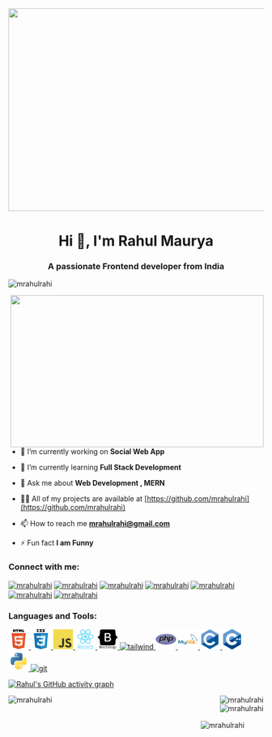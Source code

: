 <img src="https://camo.githubusercontent.com/c1dcb74cc1c1835b1d716f5051499a2814c683c806b15f04b0eba492863703e9/68747470733a2f2f63646e2e6472696262626c652e636f6d2f75736572732f3733303730332f73637265656e73686f74732f363538313234332f6176656e746f2e676966" height="400" width="1000" />

<h1 align="center">Hi 👋, I'm Rahul Maurya</h1>
<h3 align="center">A passionate Frontend developer from India</h3>

<p align="left"> <img src="https://komarev.com/ghpvc/?username=mrahulrahi&label=Profile%20views&color=0e75b6&style=flat" alt="mrahulrahi" /> </p>

<img align="right" src="https://camo.githubusercontent.com/cae12fddd9d6982901d82580bdf321d81fb299141098ca1c2d4891870827bf17/68747470733a2f2f6d69726f2e6d656469756d2e636f6d2f6d61782f313336302f302a37513379765349765f7430696f4a2d5a2e676966" height="300" width="500" />

- 🔭 I’m currently working on **Social Web App**

- 🌱 I’m currently learning **Full Stack Development**

- 💬 Ask me about **Web Development , MERN**

- 👨‍💻 All of my projects are available at [https://github.com/mrahulrahi](https://github.com/mrahulrahi)

- 📫 How to reach me **mrahulrahi@gmail.com**

- ⚡ Fun fact **I am Funny**

<h3 align="left">Connect with me:</h3>
<p align="left">
<a href="https://linkedin.com/in/mrahulrahi" target="blank"><img align="center" src="https://raw.githubusercontent.com/rahuldkjain/github-profile-readme-generator/master/src/images/icons/Social/linked-in-alt.svg" alt="mrahulrahi" height="30" width="40" /></a>
<a href="https://instagram.com/mrahulrahi" target="blank"><img align="center" src="https://raw.githubusercontent.com/rahuldkjain/github-profile-readme-generator/master/src/images/icons/Social/instagram.svg" alt="mrahulrahi" height="30" width="40" /></a>
<a href="https://snapchat.com/add/mrahirahul" target="blank"><img align="center" src="https://raw.githubusercontent.com/rahuldkjain/github-profile-readme-generator/master/src/images/icons/Social/snapchat.svg" alt="mrahulrahi" height="40" width="50" /></a>
<a href="https://www.hackerrank.com/mrahulrahi" target="blank"><img align="center" src="https://raw.githubusercontent.com/rahuldkjain/github-profile-readme-generator/master/src/images/icons/Social/hackerrank.svg" alt="mrahulrahi" height="30" width="40" /></a>
<a href="https://www.leetcode.com/mrahulrahi" target="blank"><img align="center" src="https://raw.githubusercontent.com/rahuldkjain/github-profile-readme-generator/master/src/images/icons/Social/leet-code.svg" alt="mrahulrahi" height="30" width="40" /></a>
<a href="https://auth.geeksforgeeks.org/user/mrahulrahi" target="blank"><img align="center" src="https://raw.githubusercontent.com/rahuldkjain/github-profile-readme-generator/master/src/images/icons/Social/geeks-for-geeks.svg" alt="mrahulrahi" height="30" width="40" /></a>
<a href="https://www.topcoder.com/members/mrahulrahi" target="blank"><img align="center" src="https://raw.githubusercontent.com/rahuldkjain/github-profile-readme-generator/master/src/images/icons/Social/topcoder.svg" alt="mrahulrahi" height="30" width="40" /></a>
</p>

<h3 align="left">Languages and Tools:</h3>
<p align="left">
  <a href="https://www.w3.org/html/" target="_blank" rel="noreferrer"> <img src="https://raw.githubusercontent.com/devicons/devicon/master/icons/html5/html5-original-wordmark.svg" alt="html5" width="40" height="40"/> </a>
  <a href="https://www.w3schools.com/css/" target="_blank" rel="noreferrer"> <img src="https://raw.githubusercontent.com/devicons/devicon/master/icons/css3/css3-original-wordmark.svg" alt="css3" width="40" height="40"/> </a>
  <a href="https://developer.mozilla.org/en-US/docs/Web/JavaScript" target="_blank" rel="noreferrer"> <img src="https://raw.githubusercontent.com/devicons/devicon/master/icons/javascript/javascript-original.svg" alt="javascript" width="40" height="40"/> </a>
  <a href="https://reactjs.org/" target="_blank" rel="noreferrer"> <img src="https://raw.githubusercontent.com/devicons/devicon/master/icons/react/react-original-wordmark.svg" alt="react" width="40" height="40"/> </a> 
  <a href="https://getbootstrap.com" target="_blank" rel="noreferrer"> <img src="https://raw.githubusercontent.com/devicons/devicon/master/icons/bootstrap/bootstrap-plain-wordmark.svg" alt="bootstrap" width="40" height="40"/> </a>
  <a href="https://tailwindcss.com/" target="_blank" rel="noreferrer"> <img src="https://www.vectorlogo.zone/logos/tailwindcss/tailwindcss-icon.svg" alt="tailwind" width="40" height="40"/> </a>
  <a href="https://www.php.net" target="_blank" rel="noreferrer"> <img src="https://raw.githubusercontent.com/devicons/devicon/master/icons/php/php-original.svg" alt="php" width="40" height="40"/> </a>
  <a href="https://www.mysql.com/" target="_blank" rel="noreferrer"> <img src="https://raw.githubusercontent.com/devicons/devicon/master/icons/mysql/mysql-original-wordmark.svg" alt="mysql" width="40" height="40"/> </a>
  <a href="https://www.cprogramming.com/" target="_blank" rel="noreferrer"> <img src="https://raw.githubusercontent.com/devicons/devicon/master/icons/c/c-original.svg" alt="c" width="40" height="40"/> </a> 
  <a href="https://www.w3schools.com/cpp/" target="_blank" rel="noreferrer"> <img src="https://raw.githubusercontent.com/devicons/devicon/master/icons/cplusplus/cplusplus-original.svg" alt="cplusplus" width="40" height="40"/> </a>
  <a href="https://www.python.org" target="_blank" rel="noreferrer"> <img src="https://raw.githubusercontent.com/devicons/devicon/master/icons/python/python-original.svg" alt="python" width="40" height="40"/> </a> 
  <a href="https://git-scm.com/" target="_blank" rel="noreferrer"> <img src="https://www.vectorlogo.zone/logos/git-scm/git-scm-icon.svg" alt="git" width="40" height="40"/> </a>
</p>

[![Rahul's GitHub activity graph](https://activity-graph.herokuapp.com/graph?username=mrahulrahi&&theme=xcode)](https://github.com/mrahulrahi)

<p>
  <p align="left">
  <img align="left" src="https://github-readme-stats.vercel.app/api/top-langs?username=mrahulrahi&theme=onedark" alt="mrahulrahi"
       height="400" width="380" />
  </p>
  <p align="right">
  &nbsp;<img src="https://github-readme-stats.vercel.app/api?username=mrahulrahi&theme=omni" alt="mrahulrahi" height="200" width="420" />
  <img src="https://github-readme-streak-stats.herokuapp.com/?user=mrahulrahi&theme=omni" alt="mrahulrahi"  height="200" width="420" />
  </p>
</p>
 
<p><img align="center" src="https://github-profile-trophy.vercel.app/?username=mrahulrahi&theme=onedark" alt="mrahulrahi"  height="150" width="900" /></p>
